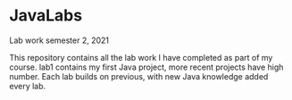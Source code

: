 # JavaLabs
Lab work semester 2, 2021

This repository contains all the lab work I have completed as part of my course. 
lab1 contains my first Java project, more recent projects have high number.
Each lab builds on previous, with new Java knowledge added every lab.
